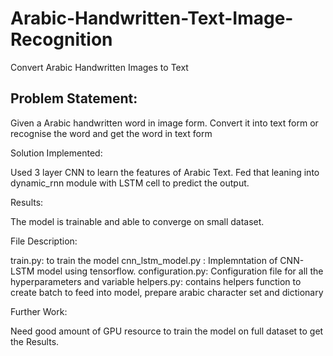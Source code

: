 # Arabic-Handwritten-Text-Image-Recognition
Convert Arabic Handwritten Images to Text

## Problem Statement: 

Given a Arabic handwritten word in image form. Convert it into text form or recognise the word and get the word in text form


Solution Implemented:

Used 3 layer CNN to learn the features of Arabic Text. Fed that leaning into dynamic_rnn module with LSTM cell to predict the output.


Results: 

The model is trainable and able to converge on small dataset.


File Description:

train.py: to train the model
cnn_lstm_model.py : Implemntation of CNN-LSTM model using tensorflow.
configuration.py: Configuration file for all the hyperparameters and variable
helpers.py: contains helpers function to create batch to feed into model, prepare arabic character set and dictionary


Further Work:

Need good amount of GPU resource to train the model on full dataset to get the Results.
